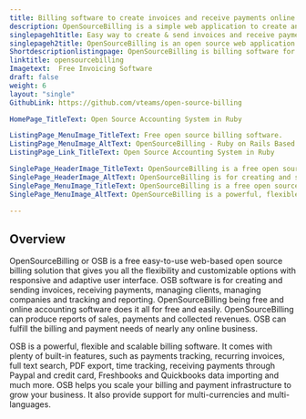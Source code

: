 ```yaml
---
title: Billing software to create invoices and receive payments online
description: OpenSourceBilling is a simple web application to create and send invoices, receive payments, for tracking and reporting, to manage clients and companies. 
singlepageh1title: Easy way to create & send invoices and receive payments online
singlepageh2title: OpenSourceBilling is an open source web application for creating and sending invoices, receiving payments, managing clients, tracking and reporting.
Shortdescriptionlistingpage: OpenSourceBilling is billing software for creating and sending invoices, receiving payments, managing clients, managing companies and tracking and reporting.
linktitle: opensourcebilling
Imagetext:  Free Invoicing Software
draft: false
weight: 6
layout: "single"
GithubLink: https://github.com/vteams/open-source-billing

HomePage_TitleText: Open Source Accounting System in Ruby

ListingPage_MenuImage_TitleText: Free open source billing software.
ListingPage_MenuImage_AltText: OpenSourceBilling - Ruby on Rails Based Invoicing Software
ListingPage_Link_TitleText: Open Source Accounting System in Ruby

SinglePage_HeaderImage_TitleText: OpenSourceBilling is a free open source billing software.
SinglePage_HeaderImage_AltText: OpenSourceBilling is for creating and sending invoices, receiving payments, managing clients, managing companies and tracking and reporting.
SinglePage_MenuImage_TitleText: OpenSourceBilling is a free open source billing software
SinglePage_MenuImage_AltText: OpenSourceBilling is a powerful, flexible and scalable billing software

---
```


Overview
--------

OpenSourceBilling or OSB is a free easy-to-use web-based open source billing solution that gives you all the flexibility and customizable options with responsive and adaptive user interface. OSB software is for creating and sending invoices, receiving payments, managing clients, managing companies and tracking and reporting. OpenSourceBilling being free and online accounting software does it all for free and easily. OpenSourceBilling can produce reports of sales, payments and collected revenues. OSB can fulfill the billing and payment needs of nearly any online business.

OSB is a powerful, flexible and scalable billing software. It comes with plenty of built-in features, such as payments tracking, recurring invoices, full text search, PDF export, time tracking, receiving payments through Paypal and credit card, Freshbooks and Quickbooks data importing and much more. OSB helps you scale your billing and payment infrastructure to grow your business. It also provide support for multi-currencies and multi-languages.